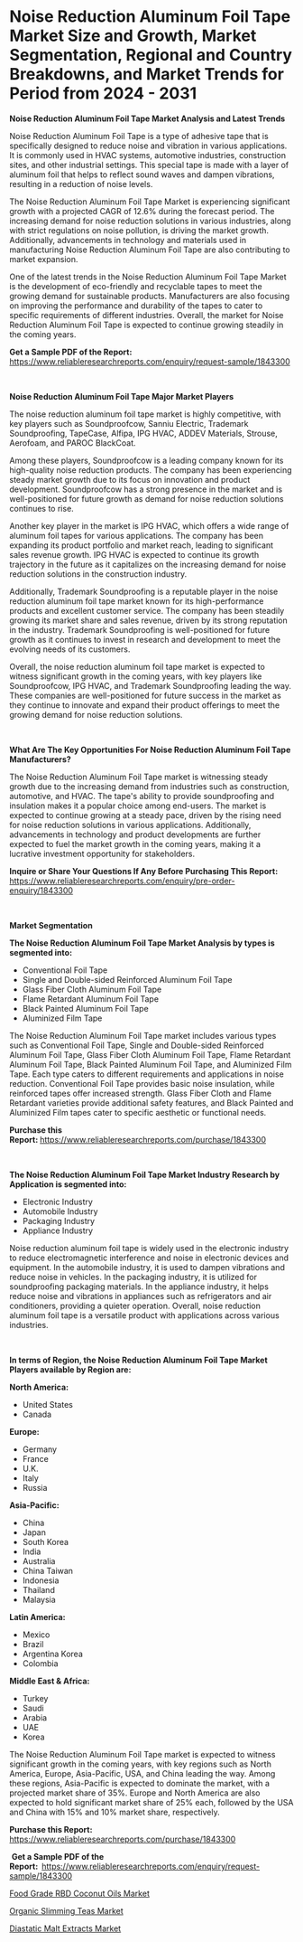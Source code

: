 <p><h1>Noise Reduction Aluminum Foil Tape Market Size and Growth, Market Segmentation, Regional and Country Breakdowns, and Market Trends for Period from 2024 -  2031</h1></p><p><strong>Noise Reduction Aluminum Foil Tape Market Analysis and Latest Trends</strong></p>
<p><p>Noise Reduction Aluminum Foil Tape is a type of adhesive tape that is specifically designed to reduce noise and vibration in various applications. It is commonly used in HVAC systems, automotive industries, construction sites, and other industrial settings. This special tape is made with a layer of aluminum foil that helps to reflect sound waves and dampen vibrations, resulting in a reduction of noise levels.</p><p>The Noise Reduction Aluminum Foil Tape Market is experiencing significant growth with a projected CAGR of 12.6% during the forecast period. The increasing demand for noise reduction solutions in various industries, along with strict regulations on noise pollution, is driving the market growth. Additionally, advancements in technology and materials used in manufacturing Noise Reduction Aluminum Foil Tape are also contributing to market expansion.</p><p>One of the latest trends in the Noise Reduction Aluminum Foil Tape Market is the development of eco-friendly and recyclable tapes to meet the growing demand for sustainable products. Manufacturers are also focusing on improving the performance and durability of the tapes to cater to specific requirements of different industries. Overall, the market for Noise Reduction Aluminum Foil Tape is expected to continue growing steadily in the coming years.</p></p>
<p><strong>Get a Sample PDF of the Report:&nbsp;</strong> <a href="https://www.reliableresearchreports.com/enquiry/request-sample/1843300">https://www.reliableresearchreports.com/enquiry/request-sample/1843300</a></p>
<p>&nbsp;</p>
<p><strong>Noise Reduction Aluminum Foil Tape Major Market Players</strong></p>
<p><p>The noise reduction aluminum foil tape market is highly competitive, with key players such as Soundproofcow, Sanniu Electric, Trademark Soundproofing, TapeCase, Alfipa, IPG HVAC, ADDEV Materials, Strouse, Aerofoam, and PAROC BlackCoat. </p><p>Among these players, Soundproofcow is a leading company known for its high-quality noise reduction products. The company has been experiencing steady market growth due to its focus on innovation and product development. Soundproofcow has a strong presence in the market and is well-positioned for future growth as demand for noise reduction solutions continues to rise.</p><p>Another key player in the market is IPG HVAC, which offers a wide range of aluminum foil tapes for various applications. The company has been expanding its product portfolio and market reach, leading to significant sales revenue growth. IPG HVAC is expected to continue its growth trajectory in the future as it capitalizes on the increasing demand for noise reduction solutions in the construction industry.</p><p>Additionally, Trademark Soundproofing is a reputable player in the noise reduction aluminum foil tape market known for its high-performance products and excellent customer service. The company has been steadily growing its market share and sales revenue, driven by its strong reputation in the industry. Trademark Soundproofing is well-positioned for future growth as it continues to invest in research and development to meet the evolving needs of its customers.</p><p>Overall, the noise reduction aluminum foil tape market is expected to witness significant growth in the coming years, with key players like Soundproofcow, IPG HVAC, and Trademark Soundproofing leading the way. These companies are well-positioned for future success in the market as they continue to innovate and expand their product offerings to meet the growing demand for noise reduction solutions.</p></p>
<p>&nbsp;</p>
<p><strong>What Are The Key Opportunities For Noise Reduction Aluminum Foil Tape Manufacturers?</strong></p>
<p><p>The Noise Reduction Aluminum Foil Tape market is witnessing steady growth due to the increasing demand from industries such as construction, automotive, and HVAC. The tape's ability to provide soundproofing and insulation makes it a popular choice among end-users. The market is expected to continue growing at a steady pace, driven by the rising need for noise reduction solutions in various applications. Additionally, advancements in technology and product developments are further expected to fuel the market growth in the coming years, making it a lucrative investment opportunity for stakeholders.</p></p>
<p><strong>Inquire or Share Your Questions If Any Before Purchasing This Report:</strong> <a href="https://www.reliableresearchreports.com/enquiry/pre-order-enquiry/1843300">https://www.reliableresearchreports.com/enquiry/pre-order-enquiry/1843300</a></p>
<p>&nbsp;</p>
<p><strong>Market Segmentation</strong></p>
<p><strong>The Noise Reduction Aluminum Foil Tape Market Analysis by types is segmented into:</strong></p>
<p><ul><li>Conventional Foil Tape</li><li>Single and Double-sided Reinforced Aluminum Foil Tape</li><li>Glass Fiber Cloth Aluminum Foil Tape</li><li>Flame Retardant Aluminum Foil Tape</li><li>Black Painted Aluminum Foil Tape</li><li>Aluminized Film Tape</li></ul></p>
<p><p>The Noise Reduction Aluminum Foil Tape market includes various types such as Conventional Foil Tape, Single and Double-sided Reinforced Aluminum Foil Tape, Glass Fiber Cloth Aluminum Foil Tape, Flame Retardant Aluminum Foil Tape, Black Painted Aluminum Foil Tape, and Aluminized Film Tape. Each type caters to different requirements and applications in noise reduction. Conventional Foil Tape provides basic noise insulation, while reinforced tapes offer increased strength. Glass Fiber Cloth and Flame Retardant varieties provide additional safety features, and Black Painted and Aluminized Film tapes cater to specific aesthetic or functional needs.</p></p>
<p><strong>Purchase this Report:&nbsp;</strong><a href="https://www.reliableresearchreports.com/purchase/1843300">https://www.reliableresearchreports.com/purchase/1843300</a></p>
<p>&nbsp;</p>
<p><strong>The Noise Reduction Aluminum Foil Tape Market Industry Research by Application is segmented into:</strong></p>
<p><ul><li>Electronic Industry</li><li>Automobile Industry</li><li>Packaging Industry</li><li>Appliance Industry</li></ul></p>
<p><p>Noise reduction aluminum foil tape is widely used in the electronic industry to reduce electromagnetic interference and noise in electronic devices and equipment. In the automobile industry, it is used to dampen vibrations and reduce noise in vehicles. In the packaging industry, it is utilized for soundproofing packaging materials. In the appliance industry, it helps reduce noise and vibrations in appliances such as refrigerators and air conditioners, providing a quieter operation. Overall, noise reduction aluminum foil tape is a versatile product with applications across various industries.</p></p>
<p>&nbsp;</p>
<p><strong>In terms of Region, the Noise Reduction Aluminum Foil Tape Market Players available by Region are:</strong></p>
<p>
    <p> <strong> North America: </strong>
        <ul>
            <li>United States</li>
            <li>Canada</li>
        </ul>
        </p> 
    <p> <strong> Europe: </strong>
        <ul>
            <li>Germany</li>
            <li>France</li>
            <li>U.K.</li>
            <li>Italy</li>
            <li>Russia</li>
        </ul>
        </p> 
    <p> <strong> Asia-Pacific: </strong>
        <ul>
            <li>China</li>
            <li>Japan</li>
            <li>South Korea</li>
            <li>India</li>
            <li>Australia</li>
            <li>China Taiwan</li>
            <li>Indonesia</li>
            <li>Thailand</li>
            <li>Malaysia</li>
        </ul>
        </p> 
    <p> <strong> Latin America: </strong>
        <ul>
            <li>Mexico</li>
            <li>Brazil</li>
            <li>Argentina Korea</li>
            <li>Colombia</li>
        </ul>
        </p> 
    <p> <strong> Middle East & Africa: </strong>
        <ul>
            <li>Turkey</li>
            <li>Saudi</li>
            <li>Arabia</li>
            <li>UAE</li>
            <li>Korea</li>
        </ul>
    </p>
    </p>
<p><p>The Noise Reduction Aluminum Foil Tape market is expected to witness significant growth in the coming years, with key regions such as North America, Europe, Asia-Pacific, USA, and China leading the way. Among these regions, Asia-Pacific is expected to dominate the market, with a projected market share of 35%. Europe and North America are also expected to hold significant market share of 25% each, followed by the USA and China with 15% and 10% market share, respectively.</p></p>
<p><strong>Purchase this Report: </strong><a href="https://www.reliableresearchreports.com/purchase/1843300">https://www.reliableresearchreports.com/purchase/1843300</a></p>
<p>&nbsp;<strong>Get a Sample PDF of the Report:&nbsp;&nbsp;</strong><a href="https://www.reliableresearchreports.com/enquiry/request-sample/1843300">https://www.reliableresearchreports.com/enquiry/request-sample/1843300</a></p>
<p><strong></strong></p>
<p><p><a href="https://view.publitas.com/reportprime-1/food-grade-rbd-coconut-oils-market-analysis-and-market-size-global-industry-overview-market-segmentation-and-forecast-2024-to-2031/">Food Grade RBD Coconut Oils Market</a></p><p><a href="https://view.publitas.com/reportprime-1/organic-slimming-teas-market-research-report-forecasted-for-period-from-2024-2031-by-market-type-market-application-and-region/">Organic Slimming Teas Market</a></p><p><a href="https://view.publitas.com/reportprime-1/insights-into-diastatic-malt-extracts-market-size-analysing-market-share-trends-and-growth-from-2024-to-2031/">Diastatic Malt Extracts Market</a></p></p>